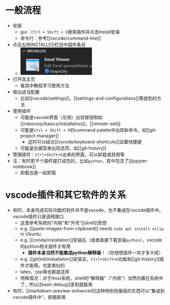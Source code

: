 # 一般流程
- 安装
  - gui：`Ctrl + Shift + X`搜索插件并点击Install安装
  - 命令行：参考[[vscode/command-line]]
- 点击左侧INSTALLED栏目中插件条目
  - ![](extension-item.png)
- 打开其主页
  - 看其中教程学习使用方法
- 做出适当配置
  - 比如[[vscode/settings]]，[[settings-and-configurations]]等提到的方法
- 使用插件
  - 可能是vscode界面（左侧）出现按钮例如[[robocorp/basics/installation]]，[[remote-ssh]]
  - 可能是`Ctrl + Shift + P`的command palette中出现新命令，如[[git-project-manager]]
    - 这时可以结合[[vscode/keyboard-shortcuts]]设置快捷键
  - 可能是右键菜单出现选项，如[[git-history]]
- 管理插件：`Ctrl+Shift+X`出来的界面，可以卸载或禁用等
- 注：有时若干个插件是打成包的，比如`python`，其中包含了[[jupyter-notebook]]
  - 卸载也是一起卸载
# vscode插件和其它软件的关系
- 有时，本身完成实际功能的软件并不是vscode，也不集成在vscode插件中。vscode插件只是调用接口
  - 这里参考系统的“内核”和“外壳”[[shell]]思想
  - e.g. [[paste-images-from-clipboard]] needs `sudo apt install xclip` in Ubuntu.
  - e.g. [[conda/installation]]安装后（或者直接下载安装`python`），vscode的python相关插件才有用
    - **插件本身当然不能集成python解释器**！（你想想插件一共才多大呢）
  - e.g. [[git/init/installation]]安装后，`Ctrl+Shift+G`功能和[[git-history]]插件才能用，也是类似的
  - latex，cpp等也都是这样
  - 特殊情况：对于linux系统，shell的“解释器”（“内核”）当然内置在系统中了，所以[[bash-debug]]拿到就能用
- 有时，[[markdown-preview-enhanced]]这种特别轻量级的东西可以“集成到vscode插件中”，即插即用